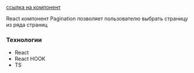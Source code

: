 [ссылка на компонент](https://germanshtey.github.io/paginator/)

React компонент Pagination позволяет пользователю выбрать страницу из ряда страниц

### Teхнологии

* React
* React HOOK
* TS
